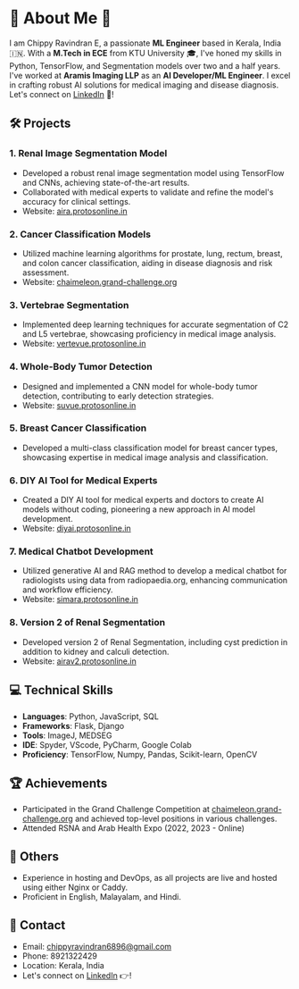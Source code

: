 # 🌟 About Me 🚀

I am Chippy Ravindran E, a passionate **ML Engineer** based in Kerala, India 🇮🇳. With a **M.Tech in ECE** from KTU University 🎓, I've honed my skills in Python, TensorFlow, and Segmentation models over two and a half years. I've worked at **Aramis Imaging LLP** as an **AI Developer/ML Engineer**. I excel in crafting robust AI solutions for medical imaging and disease diagnosis. Let's connect on [LinkedIn](https://www.linkedin.com/in/chippy-ravindran-e-a18377212/) 👋!

## 🛠️ Projects

### 1. Renal Image Segmentation Model
- Developed a robust renal image segmentation model using TensorFlow and CNNs, achieving state-of-the-art results.
- Collaborated with medical experts to validate and refine the model's accuracy for clinical settings.
- Website: [aira.protosonline.in](https://aira.protosonline.in)

### 2. Cancer Classification Models
- Utilized machine learning algorithms for prostate, lung, rectum, breast, and colon cancer classification, aiding in disease diagnosis and risk assessment.
- Website: [chaimeleon.grand-challenge.org](https://chaimeleon.grand-challenge.org)

### 3. Vertebrae Segmentation
- Implemented deep learning techniques for accurate segmentation of C2 and L5 vertebrae, showcasing proficiency in medical image analysis.
- Website: [vertevue.protosonline.in](https://vertevue.protosonline.in)

### 4. Whole-Body Tumor Detection
- Designed and implemented a CNN model for whole-body tumor detection, contributing to early detection strategies.
- Website: [suvue.protosonline.in](https://suvue.protosonline.in)

### 5. Breast Cancer Classification
- Developed a multi-class classification model for breast cancer types, showcasing expertise in medical image analysis and classification.

### 6. DIY AI Tool for Medical Experts
- Created a DIY AI tool for medical experts and doctors to create AI models without coding, pioneering a new approach in AI model development.
- Website: [diyai.protosonline.in](https://diyai.protosonline.in)

### 7. Medical Chatbot Development
- Utilized generative AI and RAG method to develop a medical chatbot for radiologists using data from radiopaedia.org, enhancing communication and workflow efficiency.
- Website: [simara.protosonline.in](https://simara.protosonline.in)

### 8. Version 2 of Renal Segmentation
- Developed version 2 of Renal Segmentation, including cyst prediction in addition to kidney and calculi detection.
- Website: [airav2.protosonline.in](https://airav2.protosonline.in)

## 💻 Technical Skills

- **Languages**: Python, JavaScript, SQL
- **Frameworks**: Flask, Django
- **Tools**: ImageJ, MEDSEG
- **IDE**: Spyder, VScode, PyCharm, Google Colab
- **Proficiency**: TensorFlow, Numpy, Pandas, Scikit-learn, OpenCV

## 🏆 Achievements

- Participated in the Grand Challenge Competition at [chaimeleon.grand-challenge.org](https://chaimeleon.grand-challenge.org) and achieved top-level positions in various challenges.
- Attended RSNA and Arab Health Expo (2022, 2023 - Online)

## 🌟 Others

- Experience in hosting and DevOps, as all projects are live and hosted using either Nginx or Caddy.
- Proficient in English, Malayalam, and Hindi.

## 📧 Contact

- Email: chippyravindran6896@gmail.com
- Phone: 8921322429
- Location: Kerala, India
- Let's connect on [LinkedIn](https://www.linkedin.com/in/chippy-ravindran-e-a18377212/) 👉!
